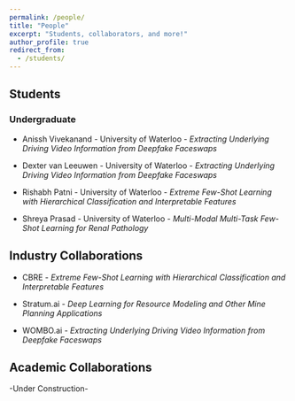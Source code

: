 ```yaml
---
permalink: /people/
title: "People"
excerpt: "Students, collaborators, and more!"
author_profile: true
redirect_from: 
  - /students/
---
```



## Students 

### Undergraduate

- Anissh Vivekanand - University of Waterloo - _Extracting Underlying Driving Video Information from Deepfake Faceswaps_

- Dexter van Leeuwen - University of Waterloo - _Extracting Underlying Driving Video Information from Deepfake Faceswaps_

- Rishabh Patni - University of Waterloo - _Extreme Few-Shot Learning with Hierarchical Classification and Interpretable Features_

- Shreya Prasad - University of Waterloo - _Multi-Modal Multi-Task Few-Shot Learning for Renal Pathology_


## Industry Collaborations

- CBRE - _Extreme Few-Shot Learning with Hierarchical Classification and Interpretable Features_

- Stratum.ai - _Deep Learning for Resource Modeling and Other Mine Planning Applications_

- WOMBO.ai - _Extracting Underlying Driving Video Information from Deepfake Faceswaps_


## Academic Collaborations

-Under Construction-
